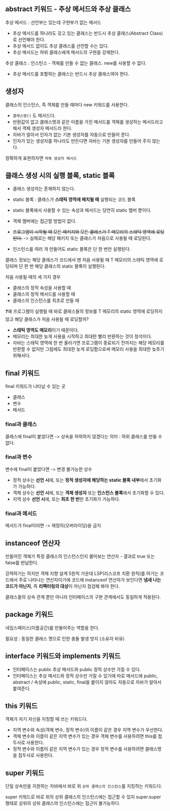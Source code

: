 ## abstract 키워드 - 추상 메서드와 추상 클래스

추상 메서드 : 선언부는 있는데 구현부가 없는 메서드

- 추상 메서드를 하나라도 갖고 있는 클래스는 반드시 추상 클래스(Abstract Class)로 선언해야 한다.
- 추상 메서드 없이도 추상 클래스를 선언할 수는 있다.
- 추상 메서드는 하위 클래스에게 메서드의 구현을 강제한다.

추상 클래스 : 인스턴스 - 객체를 만들 수 없는 클래스. new를 사용할 수 없다.

- 추상 메서드를 포함하는 클래스는 반드시 추상 클래스여야 한다.



## 생성자

클래스의 인스턴스, 즉 객체를 만들 때마다 new 키워드를 사용한다.

- `클래스명()` 도 메서드다. 
- 반환값이 없고 클래스명과 같은 이름을 가진 메서드를 객체를 생성하는 메서드라고 해서 객체 생성자 메서드라 한다.
- 자바가 알아서 인자가 없는 기본 생성자를 자동으로 만들어 준다.
- 인자가 있는 생성자를 하나라도 만든다면 자바는 기본 생성자를 만들어 주지 않는다.

정확하게 표현하자면  `객체 생성자 메서드`



## 클래스 생성 시의 실행 블록, static 블록

- 클래스 생성자는 존재하지 않는다.
- static 블록 : 클래스가 **스태틱 영역에 배치될 때** 실행되는 코드 블록

- static 블록에서 사용할 수 있는 속성과 메서드는 당연히 static 멤버 뿐이다.
- 객체 멤버에는 접근할 방법이 없다.

- ~~프로그램이 시작될 때 모든 패키지와 모든 클래스가 T 메모리의 스태틱 영역에 로딩된다.~~ -> 실제로는 해당 패키지 또는 클래스가 처음으로 사용될 때 로딩된다.

- 인스턴스를 여러 개 만들어도 static 블록은 단 한 번만 실행된다.

클래스 정보는 해당 클래스가 코드에서 맨 처음 사용될 때 T 메모리의 스태틱 영역에 로딩되며 단 한 번 해당 클래스의 static 블록이 실행된다.

처음 사용될 때의 세 가지 경우

- 클래스의 정적 속성을 사용할 때
- 클래스의 정적 메서드를 사용할 때
- 클래스의 인스턴스를 최초로 만들 때

❓왜 프로그램이 실행될 때 바로 클래스들의 정보를 T 메모리의 static 영역에 로딩하지 않고 해당 클래스가 처음 사용될 때 로딩할까?

- **스태틱 영역도 메모리**이기 때문이다.
- 메모리는 최대한 늦게 사용을 시작하고 최대한 빨리 반환하는 것이 정석이다.
- 자바는 스태틱 영역에 한 번 올라가면 프로그램이 종료되기 전까지는 해당 메모리를 반환할 수 없지만 그럼에도 최대한 늦게 로딩함으로써 메모리 사용을 최대한 늦추기 위해서다.



## final 키워드

final 키워드가 나타날 수 있는 곳

- 클래스
- 변수
- 메서드

### final과 클래스

클래스에 final이 붙었다면 -> 상속을 허락하지 않겠다는 의미 : 하위 클래스를 만들 수 없다.

### final과 변수

변수에 final이 붙었다면 -> 변경 불가능한 상수

- 정적 상수는 **선언 시**에, 또는 **정적 생성자에 해당하는 static 블록 내부**에서 초기화가 가능하다.
- 객체 상수는 **선언 시**에, 또는 **객체 생성자** 또는 **인스턴스 블록**에서 초기화할 수 있다.
- 지역 상수 **선언 시**에, 또는 **최초 한 번**만 초기화가 가능하다.

### final과 메서드

메서드가 final이라면 -> 재정의(오버라이딩)을 금지



## instanceof 연산자

만들어진 객체가 특정 클래스의 인스턴스인지 물어보는 연산자 - 결과로 true 또는 false를 반납한다.

강력하기는 하지만 객체 지향 설계 5원칙 가운데 LSP(리스코프 치환 원칙)를 어기는 코드에서 주로 나타나는 연산자이기에 코드에 instanceof 연산자가 보인다면 **냄새 나는 코드가 아닌지**, 즉 **리팩터링의 대상**이 아닌지 점검해 봐야 한다.

클래스들의 상속 관계 뿐만 아니라 인터페이스의 구현 관계에서도 동일하게 적용된다.



## package 키워드

네임스페이스(이름공간)를 만들어주는 역할을 한다.

필요성 : 동일한 클래스 명으로 인한 충돌 발생 방지 (소유자 비유)



## interface 키워드와 implements 키워드

- 인터페이스는 public 추상 메서드와 public 정적 상수만 가질 수 있다.
- 인터페이스는 추상 메서드와 정적 상수만 가질 수 있기에 따로 메서드에 public, abstract / 속성에 public, static, final을 붙이지 않아도 자동으로 자바가 알아서 붙여준다.



## this 키워드

객체가 자기 자신을 지칭할 때 쓰는 키워드다.

- 지역 변수와 속성(객체 변수, 정적 변수)의 이름이 같은 경우 지역 변수가 우선한다.
- 객체 변수와 이름이 같은 지역 변수가 있는 경우 객체 변수를 사용하려면 this를 접두사로 사용한다.
- 정적 변수와 이름이 같은 지역 변수가 있는 경우 정적 변수를 사용하려면 클래스명을 접두사로 사용한다.



## super 키워드

단일 상속만을 지원하는 자바에서 바로 위 `상위 클래스의 인스턴스`를 지칭하는 키워드다.

super 키워드로 바로 위의 상위 클래스의 인스턴스에는 접근할 수 있지 super.super 형태로 상위의 상위 클래스의 인스턴스에는 접근이 불가능하다.